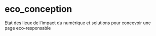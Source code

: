 # eco_conception
Etat des lieux de l'impact du numérique et solutions pour concevoir une page eco-responsable
